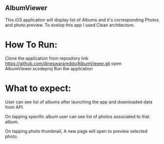 ## AlbumViewer
This iOS application will display list of Albums and it's corresponding Photos and photo preview. To dvelop this app I used Clean architecture.

# How To Run:
Clone the application from repository link https://github.com/dineswarareddy/AlbumViewer.git
open AlbumViewer.xcodeproj
Run the application
# What to expect:
User can see list of albums after launching the app and downloaded data from API.

On tapping specific album user can see list of photos associated to that album.

On tapping photo thumbnail, A new page will open to preview selected photo.
